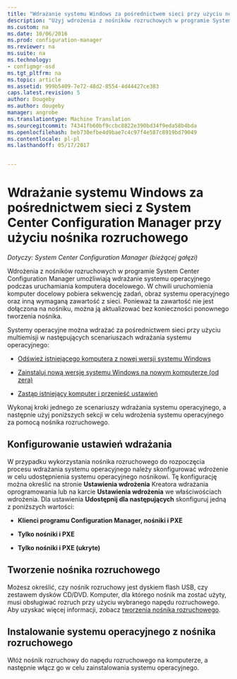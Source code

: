 ```yaml
---
title: "Wdrażanie systemu Windows za pośrednictwem sieci przy użyciu nośnika rozruchowego | Dokumentacja firmy Microsoft"
description: "Użyj wdrożenia z nośników rozruchowych w programie System Center Configuration Manager do wdrażania systemu operacyjnego podczas uruchamiania komputera docelowego."
ms.custom: na
ms.date: 10/06/2016
ms.prod: configuration-manager
ms.reviewer: na
ms.suite: na
ms.technology:
- configmgr-osd
ms.tgt_pltfrm: na
ms.topic: article
ms.assetid: 999b5409-7e72-48d2-8554-4d44427ce383
caps.latest.revision: 5
author: Dougeby
ms.author: dougeby
manager: angrobe
ms.translationtype: Machine Translation
ms.sourcegitcommit: 74341fb60bf9ccbc8822e390bd34f9eda58b4bda
ms.openlocfilehash: beb730efbe4d9bae7c4c97f4e587c8919bd79049
ms.contentlocale: pl-pl
ms.lasthandoff: 05/17/2017


---
```

# <a name="use-bootable-media-to-deploy-windows-over-the-network-with-system-center-configuration-manager"></a>Wdrażanie systemu Windows za pośrednictwem sieci z System Center Configuration Manager przy użyciu nośnika rozruchowego

*Dotyczy: System Center Configuration Manager (bieżącej gałęzi)*

Wdrożenia z nośników rozruchowych w programie System Center Configuration Manager umożliwiają wdrażanie systemu operacyjnego podczas uruchamiania komputera docelowego. W chwili uruchomienia komputer docelowy pobiera sekwencję zadań, obraz systemu operacyjnego oraz inną wymaganą zawartość z sieci. Ponieważ ta zawartość nie jest dołączona na nośniku, można ją aktualizować bez konieczności ponownego tworzenia nośnika.  

 Systemy operacyjne można wdrażać za pośrednictwem sieci przy użyciu multiemisji w następujących scenariuszach wdrażania systemu operacyjnego:  

-   [Odśwież istniejącego komputera z nowej wersji systemu Windows](refresh-an-existing-computer-with-a-new-version-of-windows.md)  

-   [Zainstaluj nową wersję systemu Windows na nowym komputerze (od zera)](install-new-windows-version-new-computer-bare-metal.md)  

-   [Zastąp istniejący komputer i przenieść ustawień](replace-an-existing-computer-and-transfer-settings.md)  

 Wykonaj kroki jednego ze scenariuszy wdrażania systemu operacyjnego, a następnie użyj poniższych sekcji w celu wdrożenia systemu operacyjnego za pomocą nośnika rozruchowego.  

## <a name="configure-deployment-settings"></a>Konfigurowanie ustawień wdrażania  
 W przypadku wykorzystania nośnika rozruchowego do rozpoczęcia procesu wdrażania systemu operacyjnego należy skonfigurować wdrożenie w celu udostępnienia systemu operacyjnego nośnikowi. Tę konfigurację można określić na stronie **Ustawienia wdrożenia** Kreatora wdrażania oprogramowania lub na karcie **Ustawienia wdrożenia** we właściwościach wdrożenia.  Dla ustawienia **Udostępnij dla następujących** skonfiguruj jedną z poniższych wartości:  

-   **Klienci programu Configuration Manager, nośniki i PXE**  

-   **Tylko nośniki i PXE**  

-   **Tylko nośniki i PXE (ukryte)**  

## <a name="create-the-bootable-media"></a>Tworzenie nośnika rozruchowego  
 Możesz określić, czy nośnik rozruchowy jest dyskiem flash USB, czy zestawem dysków CD/DVD. Komputer, dla którego nośnik ma zostać użyty, musi obsługiwać rozruch przy użyciu wybranego napędu rozruchowego. Aby uzyskać więcej informacji, zobacz [tworzenia nośnika rozruchowego](create-bootable-media.md).  

##  <a name="BKMK_Deploy"></a> Instalowanie systemu operacyjnego z nośnika rozruchowego  
 Włóż nośnik rozruchowy do napędu rozruchowego na komputerze, a następnie włącz go w celu zainstalowania systemu operacyjnego.  

